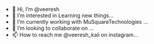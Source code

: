 - 👋 Hi, I’m @veeresh
- 👀 I’m interested in Learning new things...
- 🌱 I’m currently working with MuSquareTechnologies ...
- 💞️ I’m looking to collaborate on ...
- 📫 How to reach me @veeresh_kali on instagram...

<!---
veereshmu/veereshmu is a ✨ special ✨ repository because its `README.md` (this file) appears on your GitHub profile.
You can click the Preview link to take a look at your changes.
--->
